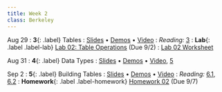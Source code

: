 ```yaml
---
title: Week 2
class: Berkeley
---
```


Aug 29
: **3**{: .label} Tables
  : [Slides]() &#8226; [Demos]() &#8226; [Video]()
: *Reading:* [3](https://inferentialthinking.com/chapters/03/programming-in-python.html)
: **Lab**{: .label .label-lab} [Lab 02: Table Operations]() (Due 9/2)
  : [Lab 02 Worksheet]()

Aug 31
: **4**{: .label} Data Types
  : [Slides]() &#8226; [Demos]() &#8226; [Video](), [5](https://inferentialthinking.com/chapters/05/Sequences.html)

Sep 2
: **5**{: .label} Building Tables
  : [Slides](https://docs.google.com/presentation/d/1CuiJwoAd6lMMZ2rDJrvhGf0qq178WMvrg6lvFrW4wOo/edit?usp=sharing) &#8226; [Demos](https://data8.datahub.berkeley.edu/hub/user-redirect/git-pull?repo=https%3A%2F%2Fgithub.com%2Fdata-8%2Fmaterials-fa22&urlpath=tree%2Fmaterials-fa22%2Flec%2Flec05.ipynb&branch=main) &#8226; [Video](https://youtu.be/uUvpD0-Y8Gs)
: *Reading:* [6.1](https://inferentialthinking.com/chapters/06/1/Sorting_Rows.html), [6.2](https://inferentialthinking.com/chapters/06/2/Selecting_Rows.html)
: **Homework**{: .label .label-homework} [Homework 02](https://data8.datahub.berkeley.edu/hub/user-redirect/git-pull?repo=https%3A%2F%2Fgithub.com%2Fdata-8%2Fmaterials-fa22&urlpath=tree%2Fmaterials-fa22%2Fmaterials%2Ffa22%2Fhw%2Fhw02%2Fhw02.ipynb&branch=main) (Due 9/7)
